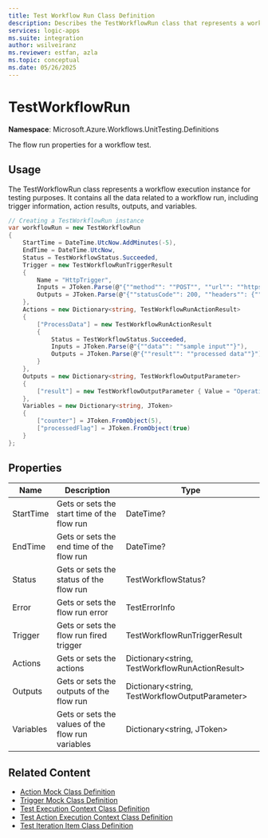 ```yaml
---
title: Test Workflow Run Class Definition
description: Describes the TestWorkflowRun class that represents a workflow execution instance for testing purposes, containing workflow run data including trigger information, action results, outputs, and variables.
services: logic-apps
ms.suite: integration
author: wsilveiranz
ms.reviewer: estfan, azla
ms.topic: conceptual
ms.date: 05/26/2025
---
```


# TestWorkflowRun

**Namespace**: Microsoft.Azure.Workflows.UnitTesting.Definitions

The flow run properties for a workflow test.

## Usage

The TestWorkflowRun class represents a workflow execution instance for testing purposes. It contains all the data related to a workflow run, including trigger information, action results, outputs, and variables.

```C#
// Creating a TestWorkflowRun instance
var workflowRun = new TestWorkflowRun
{
    StartTime = DateTime.UtcNow.AddMinutes(-5),
    EndTime = DateTime.UtcNow,
    Status = TestWorkflowStatus.Succeeded,
    Trigger = new TestWorkflowRunTriggerResult
    {
        Name = "HttpTrigger",
        Inputs = JToken.Parse(@"{""method"": ""POST"", ""url"": ""https://example.com/webhook""}"),
        Outputs = JToken.Parse(@"{""statusCode"": 200, ""headers"": {""Content-Type"": ""application/json""}}"),
    },
    Actions = new Dictionary<string, TestWorkflowRunActionResult>
    {
        ["ProcessData"] = new TestWorkflowRunActionResult
        {
            Status = TestWorkflowStatus.Succeeded,
            Inputs = JToken.Parse(@"{""data"": ""sample input""}"),
            Outputs = JToken.Parse(@"{""result"": ""processed data""}")
        }
    },
    Outputs = new Dictionary<string, TestWorkflowOutputParameter>
    {
        ["result"] = new TestWorkflowOutputParameter { Value = "Operation completed successfully" }
    },
    Variables = new Dictionary<string, JToken>
    {
        ["counter"] = JToken.FromObject(5),
        ["processedFlag"] = JToken.FromObject(true)
    }
};
```

## Properties

| Name | Description | Type |
|------|-------------|------|
| StartTime | Gets or sets the start time of the flow run | DateTime? |
| EndTime | Gets or sets the end time of the flow run | DateTime? |
| Status | Gets or sets the status of the flow run | TestWorkflowStatus? |
| Error | Gets or sets the flow run error | TestErrorInfo |
| Trigger | Gets or sets the flow run fired trigger | TestWorkflowRunTriggerResult |
| Actions | Gets or sets the actions | Dictionary<string, TestWorkflowRunActionResult> |
| Outputs | Gets or sets the outputs of the flow run | Dictionary<string, TestWorkflowOutputParameter> |
| Variables | Gets or sets the values of the flow run variables | Dictionary<string, JToken> |

## Related Content

* [Action Mock Class Definition](action-mock-class-definition.md)
* [Trigger Mock Class Definition](trigger-mock-class-definition.md)
* [Test Execution Context Class Definition](test-execution-context-class-definition.md)
* [Test Action Execution Context Class Definition](test-action-execution-context-class-definition.md)
* [Test Iteration Item Class Definition](test-iteration-item-class-definition.md)
